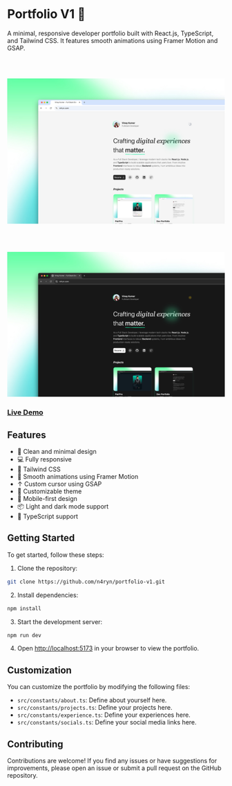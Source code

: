 # Portfolio V1 🫡

A minimal, responsive developer portfolio built with React.js, TypeScript, and Tailwind CSS. It features smooth animations using Framer Motion and GSAP.

<br />
<br />

![Portfolio](./public/project-1-light.png)

<br />
<br />

![Portfolio](./public/project-1-dark.png)

### [Live Demo](https://n4ryn.com/)

## Features

- 💅 Clean and minimal design
- 💻 Fully responsive
- 🎨 Tailwind CSS
- 💨 Smooth animations using Framer Motion
- ↑ Custom cursor using GSAP
- 🎉 Customizable theme
- 📱 Mobile-first design
- 📦 Light and dark mode support
- 📝 TypeScript support

## Getting Started

To get started, follow these steps:

1. Clone the repository:

```bash
git clone https://github.com/n4ryn/portfolio-v1.git
```

2. Install dependencies:

```bash
npm install
```

3. Start the development server:

```bash
npm run dev
```

4. Open [http://localhost:5173](http://localhost:5173) in your browser to view the portfolio.

## Customization

You can customize the portfolio by modifying the following files:

- `src/constants/about.ts`: Define about yourself here.
- `src/constants/projects.ts`: Define your projects here.
- `src/constants/experience.ts`: Define your experiences here.
- `src/constants/socials.ts`: Define your social media links here.

## Contributing

Contributions are welcome! If you find any issues or have suggestions for improvements, please open an issue or submit a pull request on the GitHub repository.
